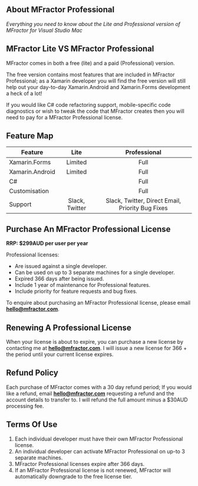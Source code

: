 ## About MFractor Professional

*Everything you need to know about the Lite and Professional version of MFractor for Visual Studio Mac*

## MFractor Lite VS MFractor Professional

MFractor comes in both a free (lite) and a paid (Professional) version.

The free version contains most features that are included in MFractor Professional; as a Xamarin developer you will find the free version will still help out your day-to-day Xamarin.Android and Xamarin.Forms development a heck of a lot!

If you would like C# code refactoring support, mobile-specific code diagnostics or wish to tweak the code that MFractor creates then you will need to pay for a MFractor Professional license.

## Feature Map

| Feature | Lite | Professional  |
|------|:----:|:-----------:|
| Xamarin.Forms | Limited | Full |
| Xamarin.Android | Limited | Full |
| C# |  | Full |
| Customisation |  | Full |
| Support | Slack, Twitter | Slack, Twitter, Direct Email, Priority Bug Fixes |

## Purchase An MFractor Professional License

**RRP: $299AUD per user per year**

Professional licenses:

 * Are issued against a single developer.
 * Can be used on up to 3 separate machines for a single developer.
 * Expired 366 days after being issued.
 * Include 1 year of maintenance for Professional features.
 * Include priority for feature requests and bug fixes.

To enquire about purchasing an MFractor Professional license, please email **hello@mfractor.com**.

## Renewing A Professional License

When your license is about to expire, you can purchase a new license by contacting me at **hello@mfractor.com**. I will issue a new license for 366 + the period until your current license expires.

## Refund Policy

Each purchase of MFractor comes with a 30 day refund period; If you would like a refund, email **hello@mfractor.com** requesting a refund and the account details to transfer to. I will refund the full amount minus a $30AUD processing fee.

## Terms Of Use

 1. Each individual developer must have their own MFractor Professional license.
 2. An individual developer can activate MFractor Professional on up-to 3 separate machines.
 3. MFractor Professional licenses expire after 366 days.
 4. If an MFractor Professional license is not renewed, MFractor will automatically downgrade to the free license tier.

